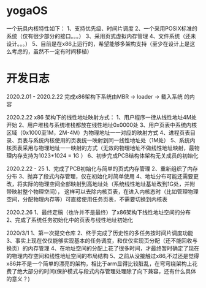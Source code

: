 # yogaOS
一个玩具内核特性如下：
1、支持优先级、时间片调度
2、一个采用POSIX标准的系统（仅有很少部分的接口。。。）
3、采用页式虚拟内存管理
4、文件系统（还未设计。。。）
5、目前是在x86上运行的，希望能够多架构支持（至少在设计上是这么考虑的，虽然不一定有时间移植）




# 开发日志
2020.2.01 - 2020.2.22 完成x86架构下系统由MBR -> loader -> 载入系统 的内容

2020.2.22
x86 架构下的线性地址映射方式：
  1、用户程序一律从线性地址4M处开始
  2、用户堆栈与系统堆栈都放在线性地址0x0000处
  3、用户页表中系统内核区域（0x1000至1M，2M-4M）为物理地址一一对应的映射方式
  4、进程页表目录、页表与系统内核使用的页表统一映射到同一线性地址处（1M处）
  5、系统内核页表采用与物理地址一一映射的方式（无效的物理地址不做线性地址映射，最物理内存支持为1023*1024 = 1G ）
  6、初步完成PCB结构体架构无关成员的初始化

2020.2.22 - 25
  1、完成了PCB初始化与简单的页式内存管理
  2、重新组织了内存分布
  3、抛弃了段式内存管理，仅在初始化时简单使用
  4、地址分布可能还需要更改，将实际的物理空间全部映射到高地址处（系统线性地址基址改到1G处，并附带映射整个物理空间），
    这样可以去除内核页表，在进入内核态时（比如管理物理空间，分配物理内存等）可直接使用任务页表，不需要切换到内核表

2020.2.26
  1、最终定稿（也许并不是最终）了x86架构下线性地址空间的分布
  2、完成了系统任务初始化中的页表与线性地址初始化

2020/3/1
1、第一次提交仓库
2、终于完成了历史性的多任务按时间片调度功能
3、事实上现在仅仅能够实现基本的任务调度，和仅仅实现页分配（还不能回收与换页）的内存管理
4、在地址空间的分配上花了很多时间，才最终暂时确定了现在的物理内存空间和线性地址空间的布局结构
5、之前从没接触过x86,不过还是觉得x86并不是一个简单的漂亮的架构，相比于arm显得比较脏乱，在弯弯绕架构上花费了绝大部分的时间(保护模式与段式内存管理处理除了向下兼容，还有什么具体的意义？)

